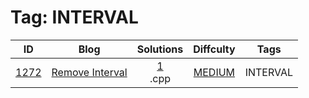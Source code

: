
# Tag: INTERVAL
| ID | Blog | Solutions | Diffculty | Tags |
|:----:|:----:|:-------:|:----:|:----:|
| [1272](https://leetcode.com/problems/remove-interval/) | [Remove Interval](https://helloacm.com/algorithm-to-remove-a-interval-from-segments/) | [1](https://github.com/DoctorLai/ACM/tree/master/leetcode/1272.%20Remove%20Interval)<br/>.cpp | [MEDIUM](https://github.com/DoctorLai/ACM/blob/master/leetcode/MEDIUM.md) | INTERVAL |
